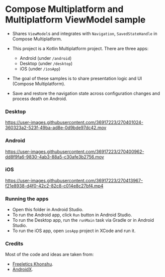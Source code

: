 Compose Multiplatform and Multiplatform ViewModel sample
==================

- Shares `ViewModel`s and integrates with `Navigation`, `SavedStateHandle` in Compose Multiplatform.

- This project is a Kotlin Multiplatform project. There are three apps:
  - Android (under `/android`)
  - Desktop (under `/desktop`)
  - iOS (under `/iosApp`)

- The goal of these samples is to share presentation logic and UI (Compose Multiplatform).

- Save and restore the navigation state across configuration changes and process death on Android.

### Desktop

https://user-images.githubusercontent.com/36917223/270401024-360323a2-523f-49ba-ad8e-0d9bde97dc42.mov

### Android

https://user-images.githubusercontent.com/36917223/270400962-dd8f9fa6-9830-4ab3-88a5-c30afe3b2756.mov

### iOS

https://user-images.githubusercontent.com/36917223/270413967-f21e8938-d4f0-42c2-82c8-c014e8c27bf4.mp4

### Running the apps

- Open this folder in Android Studio.
- To run the Android app, click `Run` button in Android Studio.
- To run the Desktop app, run the `runMain` task via Gradle or in Android Studio.
- To run the iOS app, open `iosApp` project in XCode and run it.

### Credits

Most of the code and ideas are taken from:

- [Freeletics Khonshu](https://github.com/freeletics/khonshu).
- [AndroidX](https://github.com/androidx/androidx).
